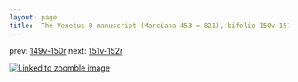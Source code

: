 ```yaml
---
layout: page
title:  The Venetus B manuscript (Marciana 453 = 821), bifolio 150v-151r
---
```


prev: [149v-150r](../149v-150r/) next: [151v-152r](../151v-152r/)



[![Linked to zoomble image](http://www.homermultitext.org/iipsrv?IIIF=/project/homer/pyramidal/deepzoom/hmt/vbbifolio/v1/vb_150v_151r.tif/full/2000,/0/default.jpg)](http://www.homermultitext.org/ict2/?urn=urn:cite2:hmt:vbbifolio.v1:vb_150v_151r)

